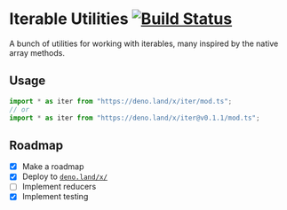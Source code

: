 # Iterable Utilities [![Build Status](https://img.shields.io/github/workflow/status/jajaperson/iterable-utilities/Test%20Deno%20Module)](https://github.com/jajaperson/iterable-utilities/actions?query=workflow%3A%22Test+Deno+Module%22)

A bunch of utilities for working with iterables, many inspired by the native
array methods.

## Usage

```ts
import * as iter from "https://deno.land/x/iter/mod.ts";
// or
import * as iter from "https://deno.land/x/iter@v0.1.1/mod.ts";
```

## Roadmap

- [x] Make a roadmap
- [x] Deploy to [`deno.land/x/`](https://deno.land/x/)
- [ ] Implement reducers
- [x] Implement testing
